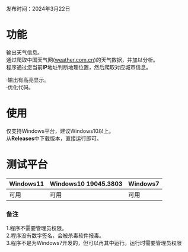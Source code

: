 发布时间：2024年3月22日
# 功能  
输出天气信息。  
通过爬取中国天气网([weather.com.cn](http://weather.com.cn))的天气数据，并加以分析。  
程序通过您当前**IP**地址判断地理位置，然后爬取对应城市信息。  
   
·输出有高亮显示。  
·优化代码。  
# 使用
仅支持Windows平台，建议Windows10以上。  
从**Releases**中下载版本，直接运行即可。  
# 测试平台
|Windows11|Windows10 19045.3803|Windows7|
|----| ----  | ----|
|可用|可用|可用|  

### 备注
1.程序不需要管理员权限。  
2.程序没有数字签名，会被杀毒软件报毒。  
3.程序不是为Windows7开发的，但可以再其中运行。运行时需要管理员权限

